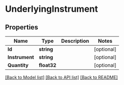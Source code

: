 # UnderlyingInstrument

## Properties

Name | Type | Description | Notes
------------ | ------------- | ------------- | -------------
**Id** | **string** |  | [optional] 
**Instrument** | **string** |  | [optional] 
**Quantity** | **float32** |  | [optional] 

[[Back to Model list]](../README.md#documentation-for-models) [[Back to API list]](../README.md#documentation-for-api-endpoints) [[Back to README]](../README.md)


